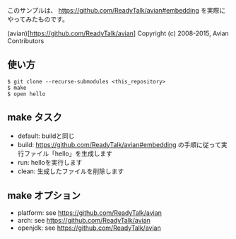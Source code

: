 このサンプルは、 https://github.com/ReadyTalk/avian#embedding を実際にやってみたものです。

(avian)[https://github.com/ReadyTalk/avian]
Copyright (c) 2008-2015, Avian Contributors

## 使い方

```
$ git clone --recurse-submodules <this_repository>
$ make
$ open hello
```

## make タスク
  - default: buildと同じ
  - build: https://github.com/ReadyTalk/avian#embedding の手順に従って実行ファイル「hello」を生成します
  - run: helloを実行します
  - clean: 生成したファイルを削除します

## make オプション
  - platform: see https://github.com/ReadyTalk/avian
  - arch: see https://github.com/ReadyTalk/avian
  - openjdk: see https://github.com/ReadyTalk/avian
